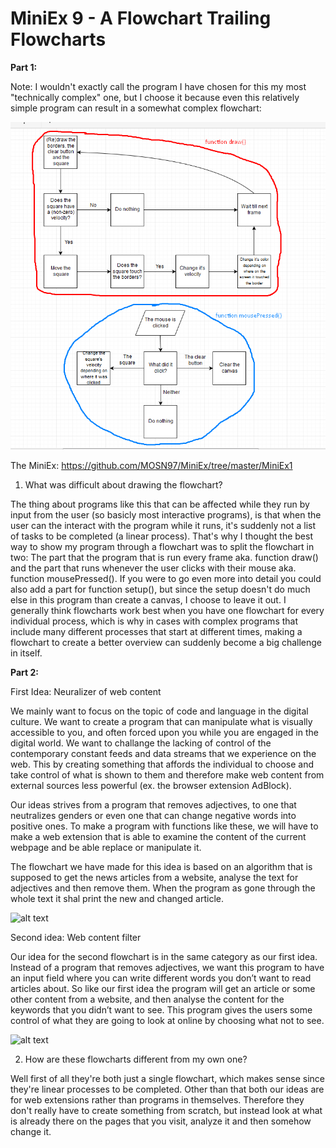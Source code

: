 # MiniEx 9 - A Flowchart Trailing Flowcharts

**Part 1:**

Note: I wouldn't exactly call the program I have chosen for this my most "technically complex" one, but I choose it because even this relatively simple program can result in a somewhat complex flowchart:

![alt text](https://github.com/MOSN97/MiniEx/blob/master/MiniEx9/Screenshot_13.png)

The MiniEx: https://github.com/MOSN97/MiniEx/tree/master/MiniEx1

1. What was difficult about drawing the flowchart?

The thing about programs like this that can be affected while they run by input from the user (so basicly most interactive programs), is that when the user can the interact with the program while it runs, it's suddenly not a list of tasks to be completed (a linear process). That's why I thought the best way to show my program through a flowchart was to split the flowchart in two: The part that the program that is run every frame aka. function draw() and the part that runs whenever the user clicks with their mouse aka. function mousePressed(). If you were to go even more into detail you could also add a part for function setup(), but since the setup doesn't do much else in this program than create a canvas, I choose to leave it out. I generally think flowcharts work best when you have one flowchart for every individual process, which is why in cases with complex programs that include many different processes that start at different times, making a flowchart to create a better overview can suddenly become a big challenge in itself.

**Part 2:**

First Idea: Neuralizer of web content

We mainly want to focus on the topic of code and language in the digital culture. We want to create a program that can manipulate what is visually accessible to you, and often forced upon you while you are engaged in the digital world. We want to challange the lacking of control of the contemporary constant feeds and data streams that we experience on the web. This by creating something that affords the individual to choose and take control of what is shown to them and therefore make web content from external sources less powerful (ex. the browser extension AdBlock).

Our ideas strives from a program that removes adjectives, to one that neutralizes genders or even one that can change negative words into positive ones. To make a program with functions like these, we will have to make a web extension that is able to examine the content of the current webpage and be able replace or manipulate it.

The flowchart we have made for this idea is based on an algorithm that is supposed to get the news articles from a website, analyse the text for adjectives and then remove them. When the program as gone through the whole text it shal print the new and changed article.

![alt text](https://github.com/MOSN97/MiniEx/blob/master/MiniEx9/Flowchart.png)

Second idea: Web content filter

Our idea for the second flowchart is in the same category as our first idea. Instead of a program that removes adjectives, we want this program to have an input field where you can write different words you don’t want to read articles about. So like our first idea the program will get an article or some other content from a website, and then analyse the content for the keywords that you didn’t want to see. This program gives the users some control of what they are going to look at online by choosing what not to see.

![alt text](https://github.com/MOSN97/MiniEx/blob/master/MiniEx9/Flowchart2.png)

2. How are these flowcharts different from my own one?

Well first of all they're both just a single flowchart, which makes sense since they're linear processes to be completed. Other than that both our ideas are for web extensions rather than programs in themselves. Therefore they don't really have to create something from scratch, but instead look at what is already there on the pages that you visit, analyze it and then somehow change it.
